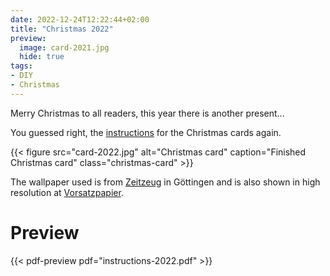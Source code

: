 ```yaml
---
date: 2022-12-24T12:22:44+02:00
title: "Christmas 2022"
preview:
  image: card-2021.jpg
  hide: true
tags:
- DIY
- Christmas
---
```


Merry Christmas to all readers, this year there is another present...
<!--more-->

You guessed right, the [instructions](./instructions-2022.pdf) for the Christmas cards again.

{{< figure src="card-2022.jpg" alt="Christmas card" caption="Finished Christmas card" class="christmas-card" >}}

The wallpaper used is from [Zeitzeug](http://zeitzeug.de/) in Göttingen and is also shown in high resolution at [Vorsatzpapier](https://vorsatzpapier.projektemacher.org/post/tapete-17/).

# Preview

{{< pdf-preview pdf="instructions-2022.pdf" >}}
